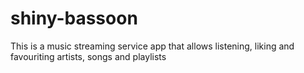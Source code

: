 # shiny-bassoon

This is a music streaming service app that allows listening, liking and favouriting artists, songs and playlists
